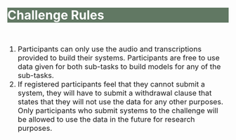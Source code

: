 <br>
<br>
<div class="widewrapper pagetitle">
  <div class="container" style="background-color:#617863">
    <h1 style="color:white;">Challenge Rules</h1>
  </div>
</div>
<br>

<ol>
  <li style="font-size:16.5px;">Participants can only use the audio and transcriptions provided to build their systems. Participants are free to use data given for both sub-tasks to build models for any of the sub-tasks.</li>
  <li style="font-size:16.5px;">If registered participants feel that they cannot submit a system, they will have to submit a withdrawal clause that states that they will not use the data for any other purposes. Only participants who submit systems to the challenge will be allowed to use the data in the future for research purposes.</li>
</ol> 
